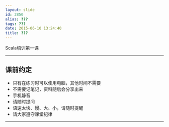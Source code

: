 ```yaml
---
layout: slide
id: 2850
alias: ???
tags: ???
date: 2015-06-10 13:24:40
title: ???
---
```


Scala培训第一课

---

## 课前约定

- 只有在练习时可以使用电脑，其他时间不需要
- 不需要记笔记，资料随后会分享出来
- 手机静音
- 请随时提问
- 语速太快、慢、大、小，请随时提醒
- 请大家遵守课堂纪律

---
